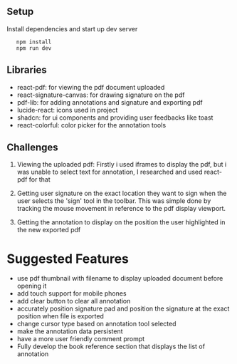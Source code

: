 ## Setup

Install dependencies and start up dev server

```
   npm install
   npm run dev
```

## Libraries

- react-pdf: for viewing the pdf document uploaded
- react-signature-canvas: for drawing signature on the pdf
- pdf-lib: for adding annotations and signature and exporting pdf
- lucide-react: icons used in project
- shadcn: for ui components and providing user feedbacks like toast
- react-colorful: color picker for the annotation tools

## Challenges

1. Viewing the uploaded pdf: Firstly i used iframes to display the pdf, but i was unable to select text for annotation, I researched and used react-pdf for that

2. Getting user signature on the exact location they want to sign when the user selects the 'sign' tool in the toolbar. This was simple done by tracking the mouse movement in reference to the pdf display viewport.

3. Getting the annotation to display on the position the user highlighted in the new exported pdf

# Suggested Features

- use pdf thumbnail with filename to display uploaded document before opening it
- add touch support for mobile phones
- add clear button to clear all annotation
- accurately position signature pad and position the signature at the exact position when file is exported
- change cursor type based on annotation tool selected
- make the annotation data persistent
- have a more user friendly comment prompt
- Fully develop the book reference section that displays the list of annotation
